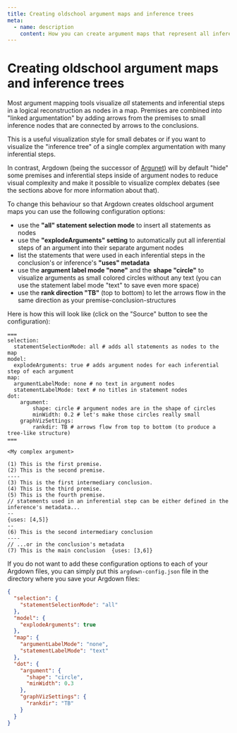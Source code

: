 ```yaml
---
title: Creating oldschool argument maps and inference trees
meta:
  - name: description
    content: How you can create argument maps that represent all inferential steps and premises as nodes
---
```


# Creating oldschool argument maps and inference trees

Most argument mapping tools visualize _all_ statements and inferential steps in a logical reconstruction as nodes in a map. Premises are combined into "linked argumentation" by adding arrows from the premises to small inference nodes that are connected by arrows to the conclusions.

This is a useful visualization style for small debates or if you want to visualize the "inference tree" of a single complex argumentation with many inferential steps.

In contrast, Argdown (being the successor of [Argunet](https://argunet.org)) will by default "hide" some premises and inferential steps inside of argument nodes to reduce visual complexity and make it possible to visualize complex debates (see the sections above for more information about that).

To change this behaviour so that Argdown creates oldschool argument maps you can use the following configuration options:

- use the **"all" statement selection mode** to insert all statements as nodes
- use the **"explodeArguments" setting** to automatically put all inferential steps of an argument into their separate argument nodes
- list the statements that were used in each inferential steps in the conclusion's or inference's **"uses" metadata**
- use the **argument label mode "none"** and the **shape "circle"** to visualize arguments as small colored circles without any text (you can use the statement label mode "text" to save even more space)
- use the **rank direction "TB"** (top to bottom) to let the arrows flow in the same direction as your premise-conclusion-structures

Here is how this will look like (click on the "Source" button to see the configuration):

```argdown-map
===
selection:
  statementSelectionMode: all # adds all statements as nodes to the map
model:
  explodeArguments: true # adds argument nodes for each inferential step of each argument
map:
  argumentLabelMode: none # no text in argument nodes
  statementLabelMode: text # no titles in statement nodes
dot:
    argument:
        shape: circle # argument nodes are in the shape of circles
        minWidth: 0.2 # let's make those circles really small
    graphVizSettings:
        rankdir: TB # arrows flow from top to bottom (to produce a tree-like structure)
===

<My complex argument>

(1) This is the first premise.
(2) This is the second premise.
----
(3) This is the first intermediary conclusion.
(4) This is the third premise.
(5) This is the fourth premise.
// statements used in an inferential step can be either defined in the inference's metadata...
--
{uses: [4,5]}
--
(6) This is the second intermediary conclusion
----
// ...or in the conclusion's metadata
(7) This is the main conclusion  {uses: [3,6]}

```

If you do not want to add these configuration options to each of your Argdown files, you can simply put this `argdown-config.json` file in the directory where you save your Argdown files:

```json
{
  "selection": {
    "statementSelectionMode": "all"
  },
  "model": {
    "explodeArguments": true
  },
  "map": {
    "argumentLabelMode": "none",
    "statementLabelMode": "text"
  },
  "dot": {
    "argument": {
      "shape": "circle",
      "minWidth": 0.3
    },
    "graphVizSettings": {
      "rankdir": "TB"
    }
  }
}
```
